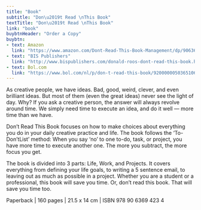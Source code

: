 ```yaml
---
title: "Book"
subtitle: "Don\u2019t Read \nThis Book"
textTitle: "Don\u2019t Read \nThis Book"
link: "book"
buybtnHeader: "Order a Copy"
buybtn:
- text: Amazon
  link: "https://www.amazon.com/Dont-Read-This-Book-Management/dp/9063694237/ref=sr_1_1?ie=UTF8&qid=1475415664&sr=8-1&keywords=donald+roos"
- text: "BIS Publishers"
  link: "http://www.bispublishers.com/donald-roos-dont-read-this-book.html"
- text: Bol.com
  link: "https://www.bol.com/nl/p/don-t-read-this-book/9200000050365106/?suggestionType=typedsearch"
---
```

As creative people, we have ideas. Bad, good, weird, clever, and even brilliant ideas. But most of them (even the great ideas) never see the light of day. Why? If you ask a creative person, the answer will always revolve around time. We simply need time to execute an idea, and do it well — more time than we have.

Don’t Read This Book focuses on how to make choices about everything you do in your daily creative practice and life. The book follows the ‘To-Don’tList’ method: When you say ‘no’ to one to-do, task, or project, you have more time to execute another one. The more you subtract, the more focus you get.

The book is divided into 3 parts: Life, Work, and Projects. It covers everything from defining your life goals, to writing a 5 sentence email, to leaving out as much as possible in a project. Whether you are a student or a professional, this book will save you time. Or, don’t read this book. That will save you time too.

Paperback | 160 pages | 21.5 x 14 cm | ISBN 978 90 6369 423 4 
